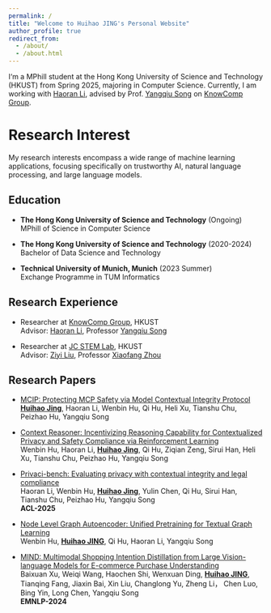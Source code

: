 ```yaml
---
permalink: /
title: "Welcome to Huihao JING's Personal Website"
author_profile: true
redirect_from: 
  - /about/
  - /about.html
---
```


I‘m a MPhill student at the Hong Kong University of Science and Technology (HKUST) from Spring 2025, majoring in Computer Science. Currently, I am working with [Haoran Li](https://hlibt.student.ust.hk/), advised by Prof. [Yangqiu Song](https://www.cse.ust.hk/~yqsong/) on [KnowComp Group](https://github.com/HKUST-KnowComp).

Research Interest
======
My research interests encompass a wide range of machine learning applications, focusing specifically on trustworthy AI, natural language processing, and large language models.

Education
------
* **The Hong Kong University of Science and Technology** (Ongoing) \
  MPhill of Science in Computer Science

* **The Hong Kong University of Science and Technology** (2020-2024) \
  Bachelor of Data Science and Technology

* **Technical University of Munich, Munich** (2023 Summer) \
  Exchange Programme in TUM Informatics

Research Experience
------
* Researcher at [KnowComp Group](https://github.com/HKUST-KnowComp), HKUST \
  Advisor: [Haoran Li](https://hlibt.student.ust.hk/), Professor [Yangqiu Song](https://www.cse.ust.hk/~yqsong/)

* Researcher at [JC STEM Lab](https://cse.hkust.edu.hk/dsf/), HKUST \
  Advisor: [Ziyi Liu](https://sites.google.com/view/ziyiliu), Professor [Xiaofang Zhou](https://sites.google.com/view/xiaofang-zhou)

Research Papers
------
* [MCIP: Protecting MCP Safety via Model Contextual Integrity Protocol](https://arxiv.org/abs/2505.14590) \
  **<ins>Huihao Jing</ins>**, Haoran Li, Wenbin Hu, Qi Hu, Heli Xu, Tianshu Chu, Peizhao Hu, Yangqiu Song  


* [Context Reasoner: Incentivizing Reasoning Capability for Contextualized Privacy and Safety Compliance via Reinforcement Learning](https://arxiv.org/abs/2505.14585) \
  Wenbin Hu, Haoran Li, **<ins>Huihao Jing</ins>**, Qi Hu, Ziqian Zeng, Sirui Han, Heli Xu, Tianshu Chu, Peizhao Hu, Yangqiu Song  


* [Privaci-bench: Evaluating privacy with contextual integrity and legal compliance](https://arxiv.org/abs/2502.17041) \
  Haoran Li, Wenbin Hu, **<ins>Huihao Jing</ins>**, Yulin Chen, Qi Hu, Sirui Han, Tianshu Chu, Peizhao Hu, Yangqiu Song  \
  **ACL-2025**

* [Node Level Graph Autoencoder: Unified Pretraining for Textual Graph Learning](https://arxiv.org/abs/2408.07091) \
  Wenbin Hu, **<ins>Huihao JING</ins>**, Qi Hu, Haoran Li, Yangqiu Song  

  
* [MIND: Multimodal Shopping Intention Distillation from Large Vision-language Models for E-commerce Purchase Understanding](https://arxiv.org/abs/2406.10701) \
  Baixuan Xu,  Weiqi Wang, Haochen Shi, Wenxuan Ding, **<ins>Huihao JING</ins>**, Tianqing Fang, Jiaxin Bai, Xin Liu, Changlong Yu, Zheng Li， Chen Luo, Bing Yin, Long Chen, Yangqiu Song  \
  **EMNLP-2024**
